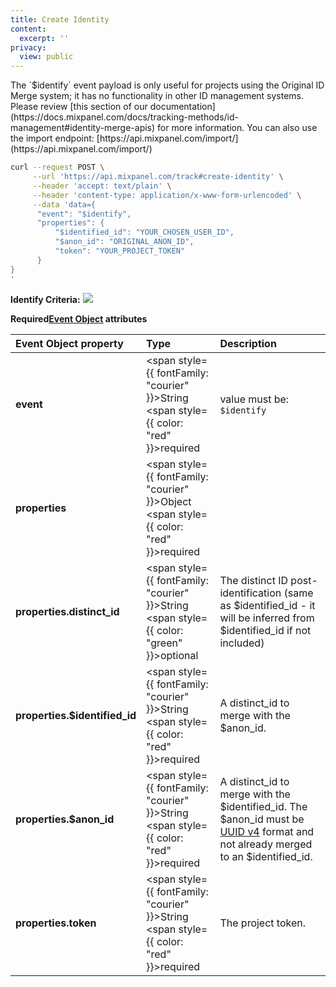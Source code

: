 ```yaml
---
title: Create Identity
content:
  excerpt: ''
privacy:
  view: public
---
```

<Callout icon="📘" theme="info">
  The `$identify` event payload is only useful for projects using the Original ID Merge system; it has no functionality in other ID management systems. Please review [this section of our documentation](https://docs.mixpanel.com/docs/tracking-methods/id-management#identity-merge-apis) for more information.
</Callout>

<Callout icon="📘" theme="info">
  You can also use the import endpoint: [https://api.mixpanel.com/import/](https://api.mixpanel.com/import/)
</Callout>

```sh
curl --request POST \
     --url 'https://api.mixpanel.com/track#create-identity' \
     --header 'accept: text/plain' \
     --header 'content-type: application/x-www-form-urlencoded' \
     --data 'data={
      "event": "$identify",
      "properties": {
          "$identified_id": "YOUR_CHOSEN_USER_ID",
          "$anon_id": "ORIGINAL_ANON_ID",
          "token": "YOUR_PROJECT_TOKEN"
      }
}
'
```

**Identify Criteria:**
![](https://files.readme.io/d0066f0-ID_management_identify_3-HTTP.png)

**Required[Event Object](https://docs.mixpanel.com/docs/tracking/reference/data-model#anatomy-of-an-event) attributes**

| Event Object property         | Type                                                                                                        | Description                                                                                                                                                                                     |
| :---------------------------- | :---------------------------------------------------------------------------------------------------------- | :---------------------------------------------------------------------------------------------------------------------------------------------------------------------------------------------- |
| **event**                     | <span style={{ fontFamily: "courier" }}>String</span><br /><span style={{ color: "red" }}>required</span>   | value must be: `$identify`                                                                                                                                                                      |
| **properties**                | <span style={{ fontFamily: "courier" }}>Object</span><br /><span style={{ color: "red" }}>required</span>   |                                                                                                                                                                                                 |
| **properties.distinct_id**    | <span style={{ fontFamily: "courier" }}>String</span><br /><span style={{ color: "green" }}>optional</span> | The distinct ID post-identification (same as $identified_id - it will be inferred from $identified_id if not included)                                                                          |
| **properties.$identified_id** | <span style={{ fontFamily: "courier" }}>String</span><br /><span style={{ color: "red" }}>required</span>   | A distinct_id to merge with the $anon_id.                                                                                                                                                       |
| **properties.$anon_id**       | <span style={{ fontFamily: "courier" }}>String</span><br /><span style={{ color: "red" }}>required</span>   | A distinct_id to merge with the $identified_id. The $anon_id must be [UUID v4](https://en.wikipedia.org/wiki/Universally_unique_identifier) format and not already merged to an $identified_id. |
| **properties.token**          | <span style={{ fontFamily: "courier" }}>String</span><br /><span style={{ color: "red" }}>required</span>   | The project token.                                                                                                                                                                              |
